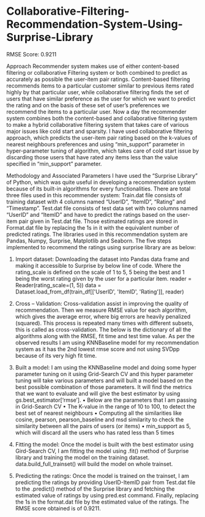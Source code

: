 # Collaborative-Filtering-Recommendation-System-Using-Surprise-Library
RMSE Score: 0.9211

Approach
Recommender system makes use of either content-based filtering or collaborative Filtering system or both combined to predict as accurately as possible the user-item pair ratings. Content-based filtering recommends items to a particular customer similar to previous items rated highly by that particular user, while collaborative filtering finds the set of users that have similar preference as the user for which we want to predict the rating and on the basis of these set of user’s preferences we recommend the items to a particular user. Now a day the recommender system combines both the content-based and collaborative filtering system to make a hybrid collaborative filtering system that takes care of various major issues like cold start and sparsity. 
I have used collaborative filtering approach, which predicts the user-item pair rating based on the k-values of nearest neighbours preferences and using “min_support” parameter in hyper-parameter tuning of algorithm, which takes care of cold start issue by discarding those users that have rated any items less than the value specified in “min_support” parameter. 

Methodology and Associated Parameters
I have used the “Surprise Library” of Python, which was quite useful in developing a recommendation system because of its built-in algorithms for every functionalities. There are total three files used in this recommender system: Train.dat file consists of training dataset with 4 columns named “UserID”, “ItemID”, “Rating” and “Timestamp”. Test.dat file consists of test data set with two columns named “UserID” and “ItemID” and have to predict the ratings based on the user-item pair given in Test.dat file. Those estimated ratings are stored in Format.dat file by replacing the 1s in it with the equivalent number of predicted ratings. The libraries used in this recommendation system are Pandas, Numpy, Surprise, Matplotlib and Seaborn. The five steps implemented to recommend the ratings using surprise library are as below:
1)	Import dataset: Downloading the dataset into Pandas data frame and making it accessible to Surprise by below line of code. Where the rating_scale is defined on the scale of 1 to 5, 5 being the best and 1 being the worst rating given by the user for a particular item.
reader = Reader(rating_scale=(1, 5))
data = Dataset.load_from_df(train_df[['UserID', 'ItemID', 'Rating']], reader)

2)	Cross – Validation: Cross-validation assist in improving the quality of recommendation. Then we measure RMSE value for each algorithm, which gives the average error, where big errors are heavily penalized (squared). This process is repeated many times with different subsets, this is called as cross-validation. The below is the dictionary of all the algorithms along with the RMSE, fit time and test time value. As per the observed results I am using KNNBaseline model for my recommendation system as it has the 2nd lowest rmse score and not using SVDpp because of its very high fit time. 

3)	Built a model: I am using the KNNBaseline model and doing some hyper parameter tuning on it using Grid-Search CV and  this hyper parameter tuning will take various parameters and will built a model based on the best possible combination of those parameters. It will find the metrics that we want to evaluate and will give the best estimator by using gs.best_estimator[‘rmse’]. 
•	Below are the parameters that I am passing in Grid-Search CV
•	The K-value in the range of 10 to 100, to detect the best set of nearest neighbours
•	Computing all the similarities like cosine, pearson, pearson_baseline and msd similarity to check the similarity between all the pairs of users (or items) 
•	min_support as 5, which will discard all the users who has rated less than 5 times

4)	Fitting the model: Once the model is built with the best estimator using Gird-Search CV, I am fitting the model using .fit() method of Surprise library and training the model on the training dataset. data.build_full_trainset() will build the model on whole trainset. 

5)	Predicting the ratings: Once the model is trained on the trainset, I am predicting the ratings by providing UserID-ItemID pair from Test.dat file to the .predict() method of the Surprise library and fetching the estimated value of ratings by using pred.est command. Finally, replacing the 1s in the format.dat file by the estimated value of the ratings. The RMSE score obtained is of 0.9211.
